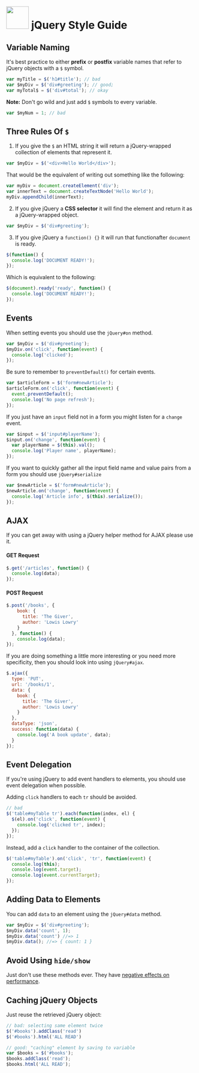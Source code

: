 # <img src="https://cloud.githubusercontent.com/assets/7833470/10423298/ea833a68-7079-11e5-84f8-0a925ab96893.png" width="60"> jQuery Style Guide

## Variable Naming

It's best practice to either **prefix** or **postfix** variable names that refer to jQuery objects with a `$` symbol.

```js
var myTitle = $('h1#title'); // bad
var $myDiv = $('div#greeting'); // good;
var myTotal$ = $('div#total'); // okay
```

**Note:** Don't go wild and just add `$` symbols to every variable.

```js
var $myNum = 1; // bad
```

## Three Rules Of `$`

1. If you give the `$` an HTML string it will return a jQuery-wrapped collection of elements that represent it.

  ```js
  var $myDiv = $('<div>Hello World</div>');
  ```

  That would be the equivalent of writing out something like the following:

  ```js
  var myDiv = document.createElement('div');
  var innerText = document.createTextNode('Hello World');
  myDiv.appendChild(innerText);
  ```

2. If you give jQuery a **CSS selector** it will find the element and return it as a jQuery-wrapped object.

  ```js
  var $myDiv = $('div#greeting');
  ```

3. If you give jQuery a `function() {}` it will run that functionafter `document` is ready.

  ```js
  $(function() {
    console.log('DOCUMENT READY!');
  });
  ```

  Which is equivalent to the following:

  ```js
  $(document).ready('ready', function() {
    console.log('DOCUMENT READY!');
  });
  ```

## Events

When setting events you should use the `jQuery#on` method.

```js
var $myDiv = $('div#greeting');
$myDiv.on('click', function(event) {
  console.log('clicked');
});
```

Be sure to remember to `preventDefault()` for certain events.

```js
var $articleForm = $('form#newArticle');
$articleForm.on('click', function(event) {
  event.preventDefault();
  console.log('No page refresh');
});
```

If you just have an `input` field not in a form you might listen for a `change` event.

```js
var $input = $('input#playerName');
$input.on('change', function(event) {
  var playerName = $(this).val();
  console.log('Player name', playerName);
});
```

If you want to quickly gather all the input field name and value pairs from a form you should use `jQuery#serialize`

```js
var $newArticle = $('form#newArticle');
$newArticle.on('change', function(event) {
  console.log('Article info', $(this).serialize());
});
```

## AJAX

If you can get away with using a jQuery helper method for AJAX please use it.

#### GET Request

```js
$.get('/articles', function() {
  console.log(data);
});
```

#### POST Request

```js
$.post('/books', {
    book: {
      title: 'The Giver',
      author: 'Lowis Lowry'
    }
  }, function() {
    console.log(data);
});
```

If you are doing something a little more interesting or you need more specificity, then you should look into using `jQuery#ajax`.

```js
$.ajax({
  type: 'PUT',
  url: '/books/1',
  data: {
    book: {
      title: 'The Giver',
      author: 'Lowis Lowry'
    }
  },
  dataType: 'json',
  success: function(data) {
    console.log('A book update', data);
  }
});
```

## Event Delegation

If you're using jQuery to add event handlers to elements, you should use event delegation when possible.

Adding `click` handlers to each `tr` should be avoided.

```js
// bad
$('table#myTable tr').each(function(index, el) {
  $(el).on('click', function(event) {
    console.log('clicked tr', index);
  });
});
```

Instead, add a `click` handler to the container of the collection.

```js
$('table#myTable').on('click', 'tr', function(event) {
  console.log(this);
  console.log(event.target);
  console.log(event.currentTarget);
});
```

## Adding Data to Elements

You can add `data` to an element using the `jQuery#data` method.

```js
var $myDiv = $('div#greeting');
$myDiv.data('count', 1);
$myDiv.data('count') //=> 1
$myDiv.data(); //=> { count: 1 }
```

## Avoid Using `hide/show`

Just don't use these methods ever. They have <a href="https://github.com/jquery/jquery.com/issues/88#issuecomment-72400007" target="_blank">negative effects on performance</a>.

## Caching jQuery Objects

Just reuse the retrieved jQuery object:

```js
// bad: selecting same element twice
$('#books').addClass('read')
$('#books').html('ALL READ')

// good: "caching" element by saving to variable
var $books = $('#books');
$books.addClass('read');
$books.html('ALL READ');
```
